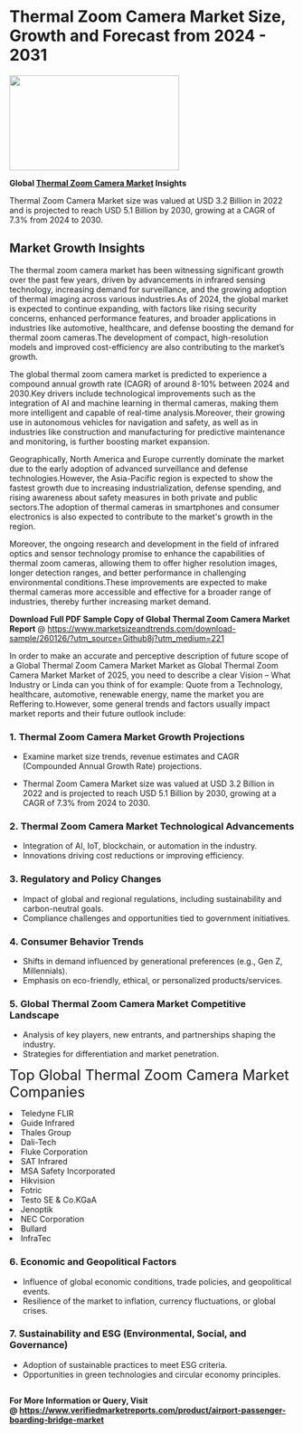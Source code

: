 <H1>Thermal Zoom Camera Market Size, Growth and Forecast from 2024 - 2031</H1><img class="aligncenter size-medium wp-image-584254" src="https://thirdeyenews.in/wp-content/uploads/2024/09/Global-Market-Research-300x168.jpeg" alt="" width="300" height="168" /><p><strong>Global&nbsp;<a href="https://www.marketsizeandtrends.com/download-sample/260126/?utm_source=Github8j?utm_medium=221">Thermal Zoom Camera Market</a> Insights</strong></p><p>Thermal Zoom Camera Market size was valued at USD 3.2 Billion in 2022 and is projected to reach USD 5.1 Billion by 2030, growing at a CAGR of 7.3% from 2024 to 2030.</p><p><h2>Market Growth Insights</h2> <p>The thermal zoom camera market has been witnessing significant growth over the past few years, driven by advancements in infrared sensing technology, increasing demand for surveillance, and the growing adoption of thermal imaging across various industries.As of 2024, the global market is expected to continue expanding, with factors like rising security concerns, enhanced performance features, and broader applications in industries like automotive, healthcare, and defense boosting the demand for thermal zoom cameras.The development of compact, high-resolution models and improved cost-efficiency are also contributing to the market’s growth.</p> <p>The global thermal zoom camera market is predicted to experience a compound annual growth rate (CAGR) of around 8-10% between 2024 and 2030.Key drivers include technological improvements such as the integration of AI and machine learning in thermal cameras, making them more intelligent and capable of real-time analysis.Moreover, their growing use in autonomous vehicles for navigation and safety, as well as in industries like construction and manufacturing for predictive maintenance and monitoring, is further boosting market expansion.</p> <p>Geographically, North America and Europe currently dominate the market due to the early adoption of advanced surveillance and defense technologies.However, the Asia-Pacific region is expected to show the fastest growth due to increasing industrialization, defense spending, and rising awareness about safety measures in both private and public sectors.The adoption of thermal cameras in smartphones and consumer electronics is also expected to contribute to the market's growth in the region.</p> <p>Moreover, the ongoing research and development in the field of infrared optics and sensor technology promise to enhance the capabilities of thermal zoom cameras, allowing them to offer higher resolution images, longer detection ranges, and better performance in challenging environmental conditions.These improvements are expected to make thermal cameras more accessible and effective for a broader range of industries, thereby further increasing market demand.</p> <p><span class=""><strong>Download Full PDF Sample Copy of Global Thermal Zoom Camera Market Report</strong> @ <a href="https://www.marketsizeandtrends.com/download-sample/260126/?utm_source=Github8j?utm_medium=221" target="_blank">https://www.marketsizeandtrends.com/download-sample/260126/?utm_source=Github8j?utm_medium=221</a></span></p><p>In order to make an accurate and perceptive description of future scope of a Global&nbsp;Thermal Zoom Camera Market Market as Global&nbsp;Thermal Zoom Camera Market Market of 2025, you need to describe a clear Vision &ndash; What Industry or Linda can you think of for example: Quote from a Technology, healthcare, automotive, renewable energy, name the market you are Reffering to.However, some general trends and factors usually impact market reports and their future outlook include:</p><h3>1.&nbsp;<strong>Thermal Zoom Camera Market Growth Projections</strong></h3><ul><li>Examine market size trends, revenue estimates and CAGR (Compounded Annual Growth Rate) projections.</li><li><p>Thermal Zoom Camera Market size was valued at USD 3.2 Billion in 2022 and is projected to reach USD 5.1 Billion by 2030, growing at a CAGR of 7.3% from 2024 to 2030.</p></li></ul><h3>2.&nbsp;<strong>Thermal Zoom Camera Market Technological Advancements</strong></h3><ul><li>Integration of AI, IoT, blockchain, or automation in the industry.</li><li>Innovations driving cost reductions or improving efficiency.</li></ul><h3>3.&nbsp;<strong>Regulatory and Policy Changes</strong></h3><ul><li>Impact of global and regional regulations, including sustainability and carbon-neutral goals.</li><li>Compliance challenges and opportunities tied to government initiatives.</li></ul><h3>4.&nbsp;<strong>Consumer Behavior Trends</strong></h3><ul><li>Shifts in demand influenced by generational preferences (e.g., Gen Z, Millennials).</li><li>Emphasis on eco-friendly, ethical, or personalized products/services.</li></ul><h3>5.&nbsp;<strong>Global Thermal Zoom Camera Market Competitive Landscape</strong></h3><ul><li>Analysis of key players, new entrants, and partnerships shaping the industry.</li><li>Strategies for differentiation and market penetration.</li></ul><p data-pm-slice="1 1 []"><span style="color: inherit; font-family: inherit; font-size: 25px;">Top Global Thermal Zoom Camera Market Companies</span></p><div class="" data-test-id=""><p><li>Teledyne FLIR</li><li> Guide Infrared</li><li> Thales Group</li><li> Dali-Tech</li><li> Fluke Corporation</li><li> SAT Infrared</li><li> MSA Safety Incorporated</li><li> Hikvision</li><li> Fotric</li><li> Testo SE & Co.KGaA</li><li> Jenoptik</li><li> NEC Corporation</li><li> Bullard</li><li> InfraTec</li></p></div><h3>6.&nbsp;<strong>Economic and Geopolitical Factors</strong></h3><ul><li>Influence of global economic conditions, trade policies, and geopolitical events.</li><li>Resilience of the market to inflation, currency fluctuations, or global crises.</li></ul><h3>7.&nbsp;<strong>Sustainability and ESG (Environmental, Social, and Governance)</strong></h3><ul><li>Adoption of sustainable practices to meet ESG criteria.</li><li>Opportunities in green technologies and circular economy principles.</li></ul><h2><strong style="font-size: 14px;">For More Information or Query, Visit @&nbsp;</strong><a style="background-color: #ffffff; font-size: 14px;" href="https://www.marketsizeandtrends.com/report/thermal-zoom-camera-market/" target="_blank">https://www.verifiedmarketreports.com/product/airport-passenger-boarding-bridge-market</a></h2>